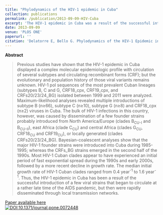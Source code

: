 ```yaml
---
title: "Phylodynamics of the HIV-1 epidemic in Cuba"
collection: publications
permalink: /publication/2013-09-09-HIV-Cuba
excerpt: 'The HIV-1 epidemic in Cuba was a result of the successful introduction of a few strains of different HIV-1 clades that began to circulate at a rather late time of the AIDS pandemic, but then were rapidly disseminated through local transmission networks.'
date: 2013-09-09
venue: 'PLOS ONE'
paperurl: ''
citation: 'Delatorre E, Bello G. Phylodynamics of the HIV-1 Epidemic in Cuba. <i>PLoS One</i>. 2013 Sep 9;8(9):e72448.'
---
```


**Abstract**

>Previous studies have shown that the HIV-1 epidemic in Cuba displayed a complex molecular epidemiologic profile with circulation of several subtypes and circulating recombinant forms (CRF); but the evolutionary and population history of those viral variants remains unknown. HIV-1 pol sequences of the most prevalent Cuban lineages (subtypes B, C and G, CRF18_cpx, CRF19_cpx, and CRFs20/23/24_BG) isolated between 1999 and 2011 were analyzed. Maximum-likelihood analyses revealed multiple introductions of subtype B (n≥66), subtype C (n≥10), subtype G (n≥8) and CRF18_cpx (n≥2) viruses in Cuba. The bulk of HIV-1 infections in this country, however, was caused by dissemination of a few founder strains probably introduced from North America/Europe (clades B<sub>CU-I</sub> and B<sub>CU-II</sub>), east Africa (clade C<sub>CU</sub>) and central Africa (clades G<sub>CU</sub>, CRF18<sub>CU</sub> and CRF19<sub>CU</sub>), or locally generated (clades CRFs20/23/24_BG). Bayesian-coalescent analyses show that the major HIV-1 founder strains were introduced into Cuba during 1985-1995; whereas the CRFs_BG strains emerged in the second half of the 1990s. Most HIV-1 Cuban clades appear to have experienced an initial period of fast exponential spread during the 1990s and early 2000s, followed by a more recent decline in growth rate. The median initial growth rate of HIV-1 Cuban clades ranged from 0.4 year<sup>-1</sup> to 1.6 year<sup>-1</sup>. Thus, the HIV-1 epidemic in Cuba has been a result of the successful introduction of a few viral strains that began to circulate at a rather late time of the AIDS pandemic, but then were rapidly disseminated through local transmission networks.

[Paper available here](http://dx.plos.org/10.1371/journal.pone.0072448)<br>
[![DOI:10.1371/journal.pone.0072448](https://zenodo.org/badge/DOI/10.1371/journal.pone.0072448.svg)](https://doi.org/10.1371/journal.pone.0072448)
